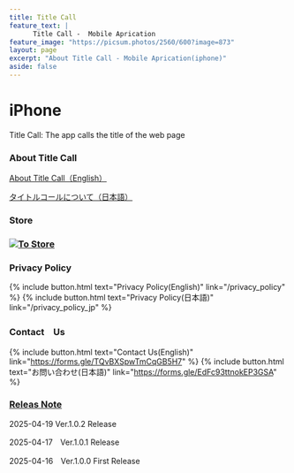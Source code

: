 ```yaml
---
title: Title Call
feature_text: |
      Title Call -  Mobile Aprication
feature_image: "https://picsum.photos/2560/600?image=873"
layout: page
excerpt: "About Title Call - Mobile Aprication(iphone)"
aside: false
---
```


[link-0]: /
[link-1]: /about_titlecall_i_en
[link-2]: /about_titlecall_i_jp
[link-3]: https://apple.co/4jAiQKn

# iPhone
Title Call: The app calls the title of the web page

###  About Title Call
 [About Title Call（English）][link-1]
 
 [タイトルコールについて（日本語）][link-2]

###  Store
### [![To Store](/assets/title_call/qr-code.png)][link-3]

###  Privacy Policy

 {% include button.html text="Privacy Policy(English)" link="/privacy_policy" %}
 {% include button.html text="Privacy Policy(日本語)" link="/privacy_policy_jp" %}

###  Contact　Us

 {% include button.html text="Contact Us(English)" link="https://forms.gle/TQvBXSpwTmCqGB5H7" %}
 {% include button.html text="お問い合わせ(日本語)" link="https://forms.gle/EdFc93ttnokEP3GSA" %}
 
 
###  [Releas Note][link-0]
2025-04-19 Ver.1.0.2 Release

2025-04-17　Ver.1.0.1 Release

2025-04-16　Ver.1.0.0 First Release 

